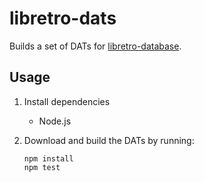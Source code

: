 # libretro-dats

Builds a set of DATs for [libretro-database](http://github.com/libretro/libretro-database).

## Usage

1. Install dependencies
    - Node.js

2. Download and build the DATs by running:
    ```
    npm install
    npm test
    ```
